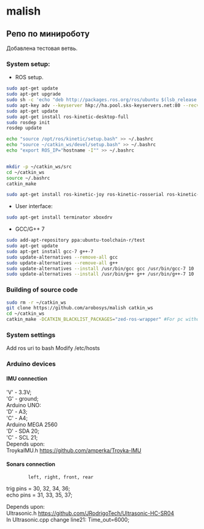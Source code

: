 # malish  
## Репо по минироботу  
Добавлена тестовая ветвь.


### System setup:

* ROS setup.

```bash
sudo apt-get update
sudo apt-get upgrade
sudo sh -c 'echo "deb http://packages.ros.org/ros/ubuntu $(lsb_release -sc) main" > /etc/apt/sources.list.d/ros-latest.list'
sudo apt-key adv --keyserver hkp://ha.pool.sks-keyservers.net:80 --recv-key 421C365BD9FF1F717815A3895523BAEEB01FA116
sudo apt-get update
sudo apt-get install ros-kinetic-desktop-full
sudo rosdep init
rosdep update

echo "source /opt/ros/kinetic/setup.bash" >> ~/.bashrc
echo "source ~/catkin_ws/devel/setup.bash" >> ~/.bashrc
echo "export ROS_IP="hostname -I"" >> ~/.bashrc


mkdir -p ~/catkin_ws/src
cd ~/catkin_ws
source ~/.bashrc
catkin_make

sudo apt-get install ros-kinetic-joy ros-kinetic-rosserial ros-kinetic-pcl-ros ros-kinetic-tf2-geometry-msgs ros-kinetic-rtabmap ros-kinetic-rtabmap-ros ros-kinetic-urg-node ros-kinetic-image-view ros-kinetic-robot-localization ros-kinetic-move-base ros-kinetic-teb-local-planner ros-kinetic-global-planner ros-kinetic-teb-local-planner ros-kinetic-range-sensor-layer
```

* User interface:

```bash
sudo apt-get install terminator xboxdrv
```

* GCC/G++ 7

```bash
sudo add-apt-repository ppa:ubuntu-toolchain-r/test
sudo apt-get update
sudo apt-get install gcc-7 g++-7
sudo update-alternatives --remove-all gcc
sudo update-alternatives --remove-all g++
sudo update-alternatives --install /usr/bin/gcc gcc /usr/bin/gcc-7 10
sudo update-alternatives --install /usr/bin/g++ g++ /usr/bin/g++-7 10
```

### Building of source code

```bash
sudo rm -r ~/catkin_ws
git clone https://github.com/arobosys/malish catkin_ws
cd ~/catkin_ws
catkin_make -DCATKIN_BLACKLIST_PACKAGES="zed-ros-wrapper" #For pc without cuda
```

### System settings
Add ros uri to bash
Modify /etc/hosts

### Arduino devices  
#### IMU connection  
'V' - 3.3V;  
'G' - ground;  
Arduino UNO:  
'D' - A3;  
'C' - A4;  
Arduino MEGA 2560  
'D' - SDA 20;  
'C' - SCL 21;  
Depends upon:  
TroykaIMU.h https://github.com/amperka/Troyka-IMU  

#### Sonars connection 
            left, right, front, rear   
trig pins =   30,    32,    34,   36;  
echo pins =   31,    33,    35,   37;  

Depends upon:  
Ultrasonic.h https://github.com/JRodrigoTech/Ultrasonic-HC-SR04  
In Ultrasonic.cpp change line21: Time_out=6000;  
